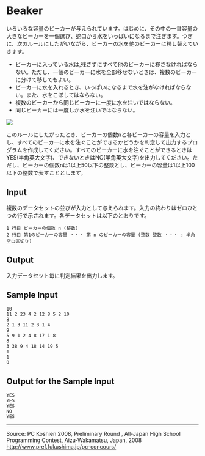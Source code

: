 # Beaker

いろいろな容量のビーカーが与えられています。はじめに、その中の一番容量の大きなビーカーを一個選び、蛇口から水をいっぱいになるまで注ぎます。つぎに、次のルールにしたがいながら、ビーカーの水を他のビーカーに移し替えていきます。

* ビーカーに入っている水は,残さずにすべて他のビーカーに移さなければならない。ただし、一個のビーカーに水を全部移せないときは、複数のビーカーに分けて移してもよい。
* ビーカーに水を入れるとき、いっぱいになるまで水を注がなければならない。また、水をこぼしてはならない。
* 複数のビーカーから同じビーカーに一度に水を注いではならない。
* 同じビーカーには一度しか水を注いではならない。

![][1]

このルールにしたがったとき、ビーカーの個数nと各ビーカーの容量を入力とし、すべてのビーカーに水を注ぐことができるかどうかを判定して出力するプログラムを作成してください。すべてのビーカーに水を注ぐことができるときはYES(半角英大文字)、できないときはNO(半角英大文字)を出力してください。ただし、ビーカーの個数nは1以上50以下の整数とし、ビーカーの容量は1以上100以下の整数で表すこととします。

## Input

複数のデータセットの並びが入力として与えられます。入力の終わりはゼロひとつの行で示されます。各データセットは以下のとおりです。

    1 行目 ビーカーの個数 n (整数)
    2 行目 第1のビーカーの容量 ・・・ 第 n のビーカーの容量 (整数 整数 ・・・ ; 半角空白区切り)

## Output

入力データセット毎に判定結果を出力します。

## Sample Input

    10
    11 2 23 4 2 12 8 5 2 10
    8
    2 1 3 11 2 3 1 4
    9
    5 9 1 2 4 8 17 1 8
    8
    3 38 9 4 18 14 19 5
    1
    1
    0

## Output for the Sample Input

    YES
    YES
    YES
    NO
    YES

* * *

Source: PC Koshien 2008, Preliminary Round , All-Japan High School Programming Contest, Aizu-Wakamatsu, Japan, 2008   
<http://www.pref.fukushima.jp/pc-concours/>

[1]: IMAGE1/pck200810.gif
